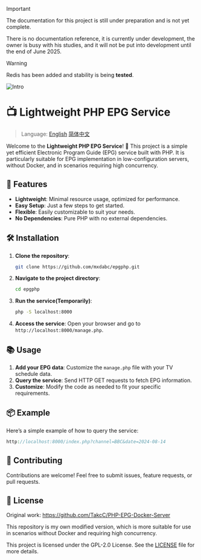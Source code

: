 > [!IMPORTANT]  
> The documentation for this project is still under preparation and is not yet complete.
> 
> There is no documentation reference, it is currently under development, the owner is busy with his studies, and it will not be put into development until the end of June 2025.

> [!WARNING]  
> Redis has been added and stability is being **tested**.

![Intro](https://socialify.git.ci/mxdabc/epgphp/image?description=1&descriptionEditable=PHP%20version%20of%20the%20EPG%20service%2C%20more%20lightweight.&font=Jost&forks=1&issues=1&language=1&name=1&owner=1&pulls=1&stargazers=1&theme=Auto)

# 📺 Lightweight PHP EPG Service

> Language: [English](README.md)   [简体中文](README_zh-CN.md) 

Welcome to the **Lightweight PHP EPG Service**! 🎉 This project is a simple yet efficient Electronic Program Guide (EPG) service built with PHP. It is particularly suitable for EPG implementation in low-configuration servers, without Docker, and in scenarios requiring high concurrency.

## 🚀 Features

- **Lightweight**: Minimal resource usage, optimized for performance.
- **Easy Setup**: Just a few steps to get started.
- **Flexible**: Easily customizable to suit your needs.
- **No Dependencies**: Pure PHP with no external dependencies.

## 🛠️ Installation

1. **Clone the repository**:
   ```bash
   git clone https://github.com/mxdabc/epgphp.git
   ```
2. **Navigate to the project directory**:
   ```bash
   cd epgphp
   ```
3. **Run the service(Temporarily)**:
   ```bash
   php -S localhost:8000
   ```
4. **Access the service**:
   Open your browser and go to `http://localhost:8000/manage.php`.

## 📚 Usage

1. **Add your EPG data**: Customize the `manage.php` file with your TV schedule data.
2. **Query the service**: Send HTTP GET requests to fetch EPG information.
3. **Customize**: Modify the code as needed to fit your specific requirements.

## 📦 Example

Here’s a simple example of how to query the service:

```php
http://localhost:8000/index.php?channel=BBC&date=2024-08-14
```

## 👥 Contributing

Contributions are welcome! Feel free to submit issues, feature requests, or pull requests.

## 📝 License

Original work: https://github.com/TakcC/PHP-EPG-Docker-Server

This repository is my own modified version, which is more suitable for use in scenarios without Docker and requiring high concurrency.

This project is licensed under the GPL-2.0 License. See the [LICENSE](LICENSE) file for more details.

